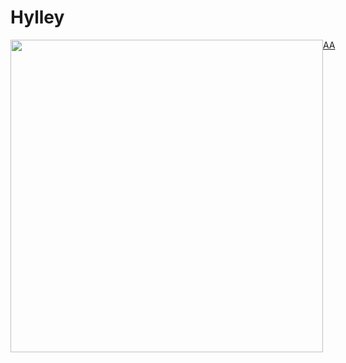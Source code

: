 # Hylley

<div style="display: flex;">
 <div>
  <img style = "height: 500px;" src="https://githubwordle.hylley.repl.co/image"/>
 </div>

 <div>
  <a href="sou lindo">AA</a>
  </div>
</div>
